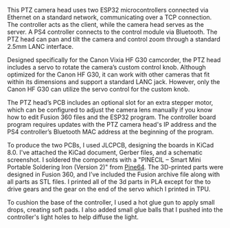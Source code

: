 This PTZ camera head uses two ESP32 microcontrollers connected via Ethernet on a standard network, communicating over a TCP connection. The controller acts as the client, while the camera head serves as the server. A PS4 controller connects to the control module via Bluetooth. The PTZ head can pan and tilt the camera and control zoom through a standard 2.5mm LANC interface.

Designed specifically for the Canon Vixia HF G30 camcorder, the PTZ head includes a servo to rotate the camera’s custom control knob. Although optimized for the Canon HF G30, it can work with other cameras that fit within its dimensions and support a standard LANC jack. However, only the Canon HF G30 can utilize the servo control for the custom knob.

The PTZ head’s PCB includes an optional slot for an extra stepper motor, which can be configured to adjust the camera lens manually if you know how to edit Fusion 360 files and the ESP32 program. The controller board program requires updates with the PTZ camera head's IP address and the PS4 controller’s Bluetooth MAC address at the beginning of the program.

To produce the two PCBs, I used JLCPCB, designing the boards in KiCad 8.0. I've attached the KiCad document, Gerber files, and a schematic screenshot. I soldered the components with a "PINECIL – Smart Mini Portable Soldering Iron (Version 2)" from [Pine64](https://pine64.com/product/pinecil-smart-mini-portable-soldering-iron/). The 3D-printed parts were designed in Fusion 360, and I’ve included the Fusion archive file along with all parts as STL files. I printed all of the 3d parts in PLA except for the to drive gears and the gear on the end of the servo which I printed in TPU.

To cushion the base of the controller, I used a hot glue gun to apply small drops, creating soft pads. I also added small glue balls  that I pushed into the controller's light holes to help diffuse the light.
